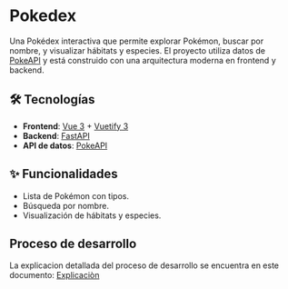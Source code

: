 # Pokedex

Una Pokédex interactiva que permite explorar Pokémon, buscar por nombre, y visualizar hábitats y especies. El proyecto utiliza datos de [PokeAPI](https://pokeapi.co/) y está construido con una arquitectura moderna en frontend y backend.  

## 🛠️ Tecnologías  

- **Frontend**: [Vue 3](https://vuejs.org/) + [Vuetify 3](https://next.vuetifyjs.com/)  
- **Backend**: [FastAPI](https://fastapi.tiangolo.com/)  
- **API de datos**: [PokeAPI](https://pokeapi.co/)  

## ✨ Funcionalidades  

- Lista de Pokémon con tipos.  
- Búsqueda por nombre.  
- Visualización de hábitats y especies.

## Proceso de desarrollo 
La explicacion detallada del proceso de desarrollo se encuentra en este documento: [Explicaciòn](https://drive.google.com/file/d/1EsRzeIKrKUNWgQzBvITJvVvxjvra3bUS/view?usp=sharing)  
